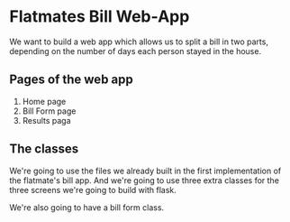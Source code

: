# Flatmates Bill Web-App

We want to build a web app which allows us to split a bill in two parts, depending on the number of days each person stayed in the house.

## Pages of the web app
1. Home page
2. Bill Form page
3. Results paga

## The classes
We're going to use the files we already built in the first implementation of the flatmate's bill app. And we're going to use three extra classes for the three screens we're going to build with flask.

We're also going to have a bill form class.